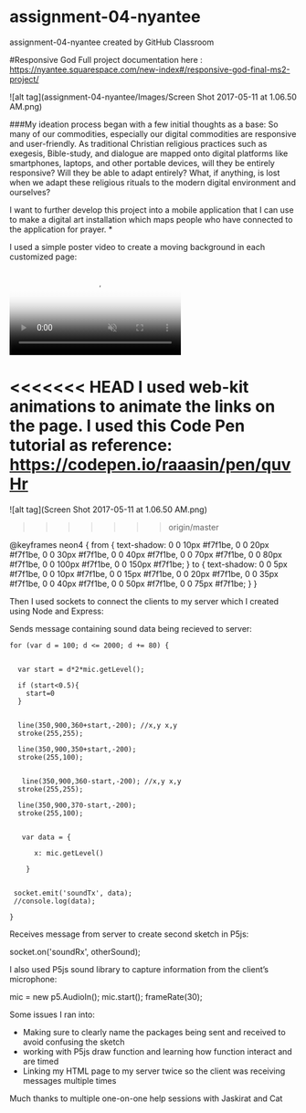# assignment-04-nyantee
assignment-04-nyantee created by GitHub Classroom

#Responsive God
Full project documentation here : https://nyantee.squarespace.com/new-index#/responsive-god-final-ms2-project/

![alt tag](assignment-04-nyantee/Images/Screen Shot 2017-05-11 at 1.06.50 AM.png)

###My ideation process began with a few initial thoughts as a base: So many of our commodities, especially our digital commodities are responsive and user-friendly. As traditional Christian religious practices such as exegesis, Bible-study, and dialogue are mapped onto digital platforms like smartphones, laptops, and other portable devices, will they be entirely responsive? Will they be able to adapt entirely? What, if anything, is lost when we adapt these religious rituals to the modern digital environment and ourselves?

I want to further develop this project into a mobile application that I can use to make a digital art installation which maps people who have connected to the application for prayer. *

I used a simple poster video to create a moving background in each customized page:

<div class="fullscreen-bg">
    <video loop muted autoplay poster="img/videoframe.jpg" class="fullscreen-bg-video">
        <!-- <source src="video/big_buck_bunny.webm" type="video/webm"> -->
        <source src="gold.mp4" type="video/mp4">
        <!-- <source src="video/big_buck_bunny.ogv" type="video/ogg"> -->
    </video>
</div>


<<<<<<< HEAD
I used web-kit animations to animate the links on the page. I used this Code Pen tutorial as reference: https://codepen.io/raaasin/pen/quvHr
=======
![alt tag](Screen Shot 2017-05-11 at 1.06.50 AM.png)
>>>>>>> origin/master

@keyframes neon4 {
  from {
    text-shadow: 0 0 10px #f7f1be, 0 0 20px #f7f1be, 0 0 30px #f7f1be, 0 0 40px #f7f1be, 0 0 70px #f7f1be, 0 0 80px #f7f1be, 0 0 100px #f7f1be, 0 0 150px #f7f1be;
  }
  to {
    text-shadow: 0 0 5px #f7f1be, 0 0 10px #f7f1be, 0 0 15px #f7f1be, 0 0 20px #f7f1be, 0 0 35px #f7f1be, 0 0 40px #f7f1be, 0 0 50px #f7f1be, 0 0 75px #f7f1be;
  }
}


Then I used sockets to connect the clients to my server which I created using Node and Express:

Sends message containing sound data being recieved to server:


    for (var d = 100; d <= 2000; d += 80) {
     
    
      var start = d*2*mic.getLevel();
      
      if (start<0.5){ 
        start=0
      }
        
      
      line(350,900,360+start,-200); //x,y x,y 
      stroke(255,255);
      
      line(350,900,350+start,-200);
      stroke(255,100);
      
      
       line(350,900,360-start,-200); //x,y x,y 
      stroke(255,255);
      
      line(350,900,370-start,-200);
      stroke(255,100);


       var data = {

          x: mic.getLevel()
    
        }


     socket.emit('soundTx', data);
     //console.log(data);

    }

Receives message from server to create second sketch in P5js:

 socket.on('soundRx', otherSound);

I also used P5js sound library to capture information from the client’s microphone:

  mic = new p5.AudioIn();
    mic.start();
    frameRate(30);




Some issues I ran into:

- Making sure to clearly name the packages being sent and received to avoid confusing the sketch
- working with P5js draw function and learning how function interact and are timed 
- Linking my HTML page to my server twice so the client was receiving messages multiple times

Much thanks to multiple one-on-one help sessions with Jaskirat and Cat 
